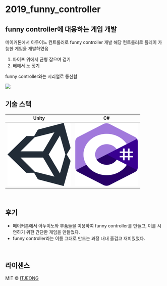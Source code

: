 # 2019_funny_controller

## funny controller에 대응하는 게임 개발

메이커톤에서 아두이노 컨트롤러로 funny controller 개발
해당 컨트롤러로 플레이 가능한 게임을 개발하였음

1. 파이프 위에서 균형 잡으며 걷기
2. 배에서 노 젓기

funny controller와는 시리얼로 통신함

<img src=".images/ingame.gif"/>

<br>

## 기술 스택

| Unity | C# |
| :--------: | :--------: |
|   <img src="https://raw.githubusercontent.com/ITJEONG-DEV/README/main/.images/unity.png" width="200" height="200"/>   |   <img src="https://raw.githubusercontent.com/ITJEONG-DEV/README/cd763909be113b37c44ab5490a4e9007e2c00920/.images/csharp.svg" width="200" height="200"/>    |

<br>

## 후기
<p align="justify">

- 메이커톤에서 아두이노와 부품들을 이용하여 funny controller를 만들고, 이를 시연하기 위한 간단한 게임을 만들었다.
- funny controller라는 이름 그대로 만드는 과정 내내 즐겁고 재미있었다.

<br>

## 라이센스

MIT &copy; [ITJEONG](mailto:derbana1027@gmail.com)
